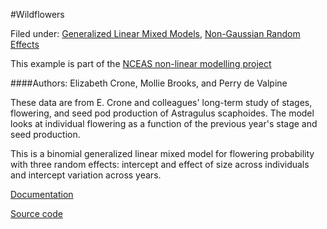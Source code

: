 #Wildflowers

Filed under: [Generalized Linear Mixed Models][6], [Non-Gaussian Random Effects][7]

This example is part of the [NCEAS non-linear modelling project][1]

####Authors: Elizabeth Crone, Mollie Brooks, and Perry de Valpine

These data are from E. Crone and colleagues' long-term study of stages, flowering, and seed pod production of Astragulus scaphoides. The model looks at individual flowering as a function of the previous year's stage and seed production.

 

This is a binomial generalized linear mixed model for flowering probability with three random effects: intercept and effect of size across individuals and intercept variation across years.

[Documentation][2]

[Source code][3]

[1]: https://groups.nceas.ucsb.edu/non-linear-modeling/projects
[2]: https://groups.nceas.ucsb.edu/non-linear-modeling/projects/wildflower/WRITEUP/wildflower.pdf
[3]: https://groups.nceas.ucsb.edu/non-linear-modeling/projects/wildflower
[6]: ./../
[7]: ./
